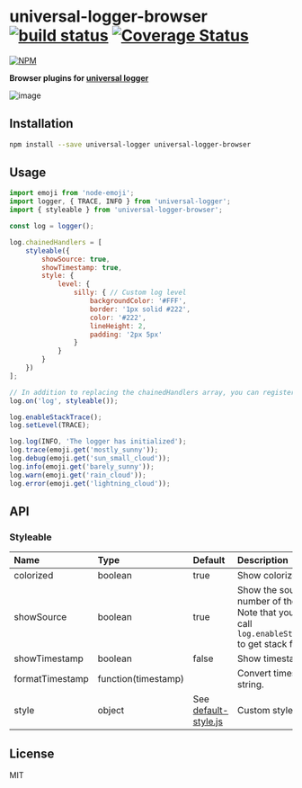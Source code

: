 # universal-logger-browser [![build status](https://travis-ci.org/cheton/universal-logger-browser.svg?branch=master)](https://travis-ci.org/cheton/universal-logger-browser) [![Coverage Status](https://coveralls.io/repos/github/cheton/universal-logger-browser/badge.svg?branch=master)](https://coveralls.io/github/cheton/universal-logger-browser?branch=master)

[![NPM](https://nodei.co/npm/universal-logger-browser.png?downloads=true&stars=true)](https://www.npmjs.com/package/universal-logger-browser)

**Browser plugins for [universal logger](https://github.com/cheton/universal-logger/)**

![image](https://cloud.githubusercontent.com/assets/447801/25890227/5aa8a12a-359f-11e7-94d6-7818a16acde9.png)
 
## Installation

```bash
npm install --save universal-logger universal-logger-browser
```

## Usage
```js
import emoji from 'node-emoji';
import logger, { TRACE, INFO } from 'universal-logger';
import { styleable } from 'universal-logger-browser';

const log = logger();

log.chainedHandlers = [
    styleable({
        showSource: true,
        showTimestamp: true,
        style: {
            level: {
                silly: { // Custom log level
                    backgroundColor: '#FFF',
                    border: '1px solid #222',
                    color: '#222',
                    lineHeight: 2,
                    padding: '2px 5px'
                }
            }
        }
    })
];

// In addition to replacing the chainedHandlers array, you can register a listener for the 'log' event.
log.on('log', styleable());

log.enableStackTrace();
log.setLevel(TRACE);

log.log(INFO, 'The logger has initialized');
log.trace(emoji.get('mostly_sunny'));
log.debug(emoji.get('sun_small_cloud'));
log.info(emoji.get('barely_sunny'));
log.warn(emoji.get('rain_cloud'));
log.error(emoji.get('lightning_cloud'));
```

## API

### Styleable

Name | Type | Default | Description 
:--- | :--- | :------ | :----------
colorized | boolean | true | Show colorized output.
showSource | boolean | true | Show the source line number of the caller.<br>Note that you need to call `log.enableStackTrace()` to get stack frames.
showTimestamp | boolean | false | Show timestamp.
formatTimestamp | function(timestamp) | | Convert timestamp to string.
style | object | See [default-style.js](https://github.com/cheton/universal-logger-browser/blob/master/src/default-style.js) | Custom styles.

## License

MIT
